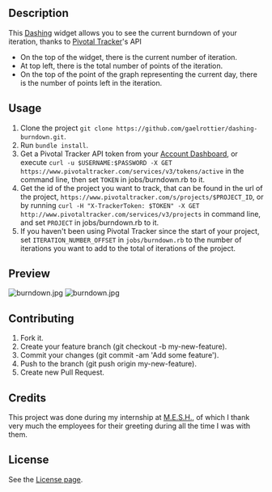 ## Description

This [Dashing](http://shopify.github.io/dashing/) widget allows you to see the current burndown of your iteration, thanks to [Pivotal Tracker](http://pivotaltracker.com/)'s API

  * On the top of the widget, there is the current number of iteration.
  * At top left, there is the total number of points of the iteration.
  * On the top of the point of the graph representing the current day, there is the number of points left in the iteration.

## Usage

1. Clone the project `git clone https://github.com/gaelrottier/dashing-burndown.git`.
2. Run `bundle install`.
3. Get a Pivotal Tracker API token from your [Account Dashboard](https://www.pivotaltracker.com/profile), or execute `curl -u $USERNAME:$PASSWORD -X GET https://www.pivotaltracker.com/services/v3/tokens/active` in the command line, then set `TOKEN` in jobs/burndown.rb to it.
4. Get the id of the project you want to track, that can be found in the url of the project, `https://www.pivotaltracker.com/s/projects/$PROJECT_ID`, or by running `curl -H "X-TrackerToken: $TOKEN" -X GET http://www.pivotaltracker.com/services/v3/projects` in command line, and set `PROJECT` in jobs/burndown.rb to it.
5. If you haven't been using Pivotal Tracker since the start of your project, set `ITERATION_NUMBER_OFFSET` in `jobs/burndown.rb` to the number of iterations you want to add to the total of iterations of the project.


## Preview

![burndown.jpg](http://i.imgur.com/Fp9eI4Q.png "Burndown image") ![burndown.jpg](http://i.imgur.com/3TjrXCR.png?1 "Burndown image")

## Contributing

1. Fork it.
2. Create your feature branch (git checkout -b my-new-feature).
3. Commit your changes (git commit -am 'Add some feature').
4. Push to the branch (git push origin my-new-feature).
5. Create new Pull Request.

## Credits

This project was done during my internship at [M.E.S.H.](https://github.com/MESHMD), of which I thank very much the employees for their greeting during all the time I was with them.

## License

See the [License page](LICENSE.md).
